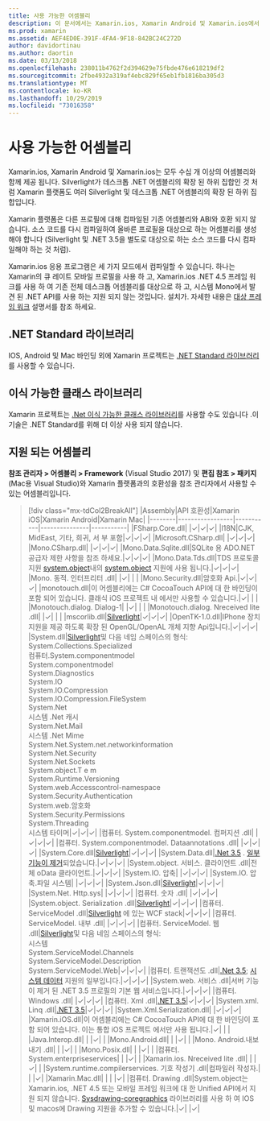 ```yaml
---
title: 사용 가능한 어셈블리
description: 이 문서에서는 Xamarin.ios, Xamarin Android 및 Xamarin.ios에서 사용할 수 있는 어셈블리를 나열 합니다. .NET Standard 라이브러리 및 이식 가능한 클래스 라이브러리에 대 한 설명서 링크도 제공 됩니다.
ms.prod: xamarin
ms.assetid: AEF4ED0E-391F-4FA4-9F18-842BC24C272D
author: davidortinau
ms.author: daortin
ms.date: 03/13/2018
ms.openlocfilehash: 238011b4762f2d394629e75fbde476e618219df2
ms.sourcegitcommit: 2fbe4932a319af4ebc829f65eb1fb1816ba305d3
ms.translationtype: MT
ms.contentlocale: ko-KR
ms.lasthandoff: 10/29/2019
ms.locfileid: "73016358"
---
```

# <a name="available-assemblies"></a>사용 가능한 어셈블리

Xamarin.ios, Xamarin Android 및 Xamarin.ios는 모두 수십 개 이상의 어셈블리와 함께 제공 됩니다. Silverlight가 데스크톱 .NET 어셈블리의 확장 된 하위 집합인 것 처럼 Xamarin 플랫폼도 여러 Silverlight 및 데스크톱 .NET 어셈블리의 확장 된 하위 집합입니다.

Xamarin 플랫폼은 다른 프로필에 대해 컴파일된 기존 어셈블리와 ABI와 호환 되지 않습니다. 소스 코드를 다시 컴파일하여 올바른 프로필을 대상으로 하는 어셈블리를 생성 해야 합니다 (Silverlight 및 .NET 3.5을 별도로 대상으로 하는 소스 코드를 다시 컴파일해야 하는 것 처럼).

Xamarin.ios 응용 프로그램은 세 가지 모드에서 컴파일할 수 있습니다. 하나는 Xamarin의 큐 레이트 모바일 프로필을 사용 하 고, Xamarin.ios .NET 4.5 프레임 워크를 사용 하 여 기존 전체 데스크톱 어셈블리를 대상으로 하 고, 시스템 Mono에서 발견 된 .NET API를 사용 하는 지원 되지 않는 것입니다. 설치가. 자세한 내용은 [대상 프레임 워크](~/mac/platform/target-framework.md) 설명서를 참조 하세요.

## <a name="net-standard-libraries"></a>.NET Standard 라이브러리

IOS, Android 및 Mac 바인딩 외에 Xamarin 프로젝트는 [.NET Standard 라이브러리](~/cross-platform/app-fundamentals/net-standard.md)를 사용할 수 있습니다.

## <a name="portable-class-libraries"></a>이식 가능한 클래스 라이브러리

Xamarin 프로젝트는 [.Net 이식 가능한 클래스 라이브러리](~/cross-platform/app-fundamentals/pcl.md)를 사용할 수도 있습니다 .이 기술은 .NET Standard를 위해 더 이상 사용 되지 않습니다.

## <a name="supported-assemblies"></a>지원 되는 어셈블리

**참조 관리자 > 어셈블리 > Framework** (Visual Studio 2017) 및 **편집 참조 > 패키지** (Mac용 Visual Studio)와 Xamarin 플랫폼과의 호환성을 참조 관리자에서 사용할 수 있는 어셈블리입니다.

> [!div class="mx-tdCol2BreakAll"]
> |Assembly|API 호환성|Xamarin iOS|Xamarin Android|Xamarin Mac|
> |--------|-----------------|-----------|---------------|-----------|
> |FSharp.Core.dll| |✓|✓|✓|
> |l18N|CJK, MidEast, 기타, 희귀, 서 부 포함|✓|✓|✓|
> |Microsoft.CSharp.dll| |✓|✓|✓|
> |Mono.CSharp.dll| |✓|✓|✓|
> |Mono.Data.Sqlite.dll|SQLite 용 ADO.NET 공급자 제한 사항을 참조 하세요.|✓|✓|✓|
> |Mono.Data.Tds.dll|TDS 프로토콜 지원 [system.object](xref:System.Data)내의 [system.object](xref:System.Data.SqlClient) 지원에 사용 됩니다.|✓|✓|✓|
> |Mono. 동적. &#8203;인터프리터 .dll| |✓| | |
> |Mono.Security.dll|암호화 Api.|✓|✓|✓|
> |monotouch.dll|이 어셈블리에는 C# CocoaTouch API에 대 한 바인딩이 포함 되어 있습니다. 클래식 iOS 프로젝트 내 에서만 사용할 수 있습니다.|✓| | |
> |Monotouch.dialog. &#8203;Dialog-1| |✓| | |
> |Monotouch.dialog. &#8203;Nreceived lite .dll| |✓| | |
> |mscorlib.dll|[Silverlight](https://msdn.microsoft.com/library/cc838194(VS.95).aspx)|✓|✓|✓|
> |OpenTK-1.0.dll|IPhone 장치 지원을 제공 하도록 확장 된 OpenGL/OpenAL 개체 지향 Api입니다.|✓|✓|✓|
> |System.dll|[Silverlight](https://msdn.microsoft.com/library/cc838194(VS.95).aspx)및 다음 네임 스페이스의 형식:<br />System.Collections.Specialized<br />컴퓨터. &#8203;System.componentmodel<br />System.componentmodel<br />System.Diagnostics<br />System.IO<br />System.IO.Compression<br />System.IO.Compression.FileSystem<br />System.Net<br />시스템 .Net 캐시<br />System.Net.Mail<br />시스템 .Net Mime<br />System.Net. &#8203;System.net.networkinformation<br />System.Net.Security<br />System.Net.Sockets<br />System.object. &#8203;T e m<br />System.Runtime.Versioning<br />System.web. &#8203;Accesscontrol-namespace<br />System.Security.Authentication<br />System.web. &#8203;암호화<br />System.Security.Permissions<br />System.Threading<br />시스템 타이머|✓|✓|✓|
> |컴퓨터. &#8203;System.componentmodel. &#8203;컴퍼지션 .dll| |✓|✓|✓|
> |컴퓨터. &#8203;System.componentmodel. &#8203;Dataannotations .dll| |✓|✓|✓|
> |System.Core.dll|[Silverlight](https://msdn.microsoft.com/library/cc838194(VS.95).aspx)|✓|✓|✓|
> |System.Data.dll|[.Net 3.5](https://msdn.microsoft.com/library/ms229335.aspx) . [일부 기능이 제거](~/ios/data-cloud/system.data.md)되었습니다.|✓|✓|✓|
> |System.object. &#8203;서비스. &#8203;클라이언트 .dll|전체 oData 클라이언트.|✓|✓|✓|
> |System.IO. &#8203;압축| |✓|✓|✓|
> |System.IO. &#8203;압축. &#8203;파일 시스템| |✓|✓|✓|
> |System.Json.dll|[Silverlight](https://msdn.microsoft.com/library/cc838194(VS.95).aspx)|✓|✓|✓|
> |System.Net. &#8203;Http.sys| |✓|✓|✓|
> |컴퓨터. &#8203;숫자 .dll| |✓|✓|✓|
> |System.object. &#8203;Serialization .dll|[Silverlight](https://msdn.microsoft.com/library/cc838194(VS.95).aspx)|✓|✓|✓|
> |컴퓨터. &#8203;ServiceModel .dll|[Silverlight](https://msdn.microsoft.com/library/cc838194(VS.95).aspx) 에 있는 WCF stack|✓|✓|✓|
> |컴퓨터. &#8203;ServiceModel. &#8203;내부 .dll| |✓|✓|✓|
> |컴퓨터. &#8203;ServiceModel. &#8203;웹 .dll|[Silverlight](https://msdn.microsoft.com/library/cc838194(VS.95).aspx)및 다음 네임 스페이스의 형식: <br />시스템<br />System.ServiceModel.Channels<br />System.ServiceModel.Description<br />System.ServiceModel.Web|✓|✓|✓|
> |컴퓨터. &#8203;트랜잭션도 .dll|[.Net 3.5](https://msdn.microsoft.com/library/ms229335.aspx); [시스템 데이터](~/ios/data-cloud/system.data.md) 지원의 일부입니다.|✓|✓|✓|
> |System.web. &#8203;서비스 .dll|서버 기능이 제거 된 .NET 3.5 프로필의 기본 웹 서비스입니다.|✓|✓|✓|
> |컴퓨터. &#8203;Windows .dll| |✓|✓|✓|
> |컴퓨터. &#8203;Xml .dll|[.NET 3.5](https://msdn.microsoft.com/library/ms229335.aspx)|✓|✓|✓|
> |System.xml. &#8203;Linq .dll|[.NET 3.5](https://msdn.microsoft.com/library/ms229335.aspx)|✓|✓|✓|
> |System.Xml.Serialization.dll| |✓|✓|✓|
> |Xamarin.iOS.dll|이 어셈블리에는 C# CocoaTouch API에 대 한 바인딩이 포함 되어 있습니다. 이는 통합 iOS 프로젝트 에서만 사용 됩니다.|✓| | |
> |Java.Interop.dll| | |✓| |
> |Mono.Android.dll| | |✓| |
> |Mono. Android. &#8203;내보내기 .dll| | |✓| |
> |Mono.Posix.dll| | |✓| |
> |컴퓨터. &#8203;System.enterpriseservices| | |✓| |
> |Xamarin.ios. &#8203;Nreceived lite .dll| | |✓| |
> |System.runtime.compilerservices. &#8203;기호 작성기 .dll|컴파일러 작성자.| | |✓|
> |Xamarin.Mac.dll| | | |✓|
> |컴퓨터. &#8203;Drawing .dll|System.object는 Xamarin.ios, .NET 4.5 또는 모바일 프레임 워크에 대 한 Unified API에서 지원 되지 않습니다. [Sysdrawing-coregraphics](https://github.com/mono/sysdrawing-coregraphics) 라이브러리를 사용 하 여 IOS 및 macos에 Drawing 지원을 추가할 수 있습니다.|✓| |✓|
